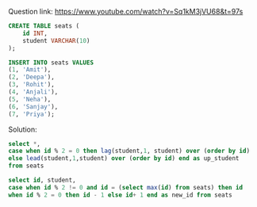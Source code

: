 Question link: https://www.youtube.com/watch?v=Sq1kM3jVU68&t=97s

```sql
CREATE TABLE seats (
    id INT,
    student VARCHAR(10)
);

INSERT INTO seats VALUES 
(1, 'Amit'),
(2, 'Deepa'),
(3, 'Rohit'),
(4, 'Anjali'),
(5, 'Neha'),
(6, 'Sanjay'),
(7, 'Priya');
```

Solution:
```sql
select *,
case when id % 2 = 0 then lag(student,1, student) over (order by id) 
else lead(student,1,student) over (order by id) end as up_student
from seats
```

```sql
select id, student, 
case when id % 2 != 0 and id = (select max(id) from seats) then id
when id % 2 = 0 then id - 1 else id+ 1 end as new_id from seats
```

